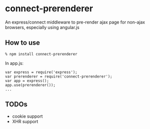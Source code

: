 connect-prerenderer
===================

An express/connect middleware to pre-render ajax page for non-ajax browsers, especially using angular.js

How to use
----------

    % npm install connect-prerenderer

In app.js:

    var express = require('express');
    var prerenderer = require('connect-prerenderer');
    var app = express();
    app.use(prerenderer());
    ...

TODOs
-----

* cookie support
* XHR support
